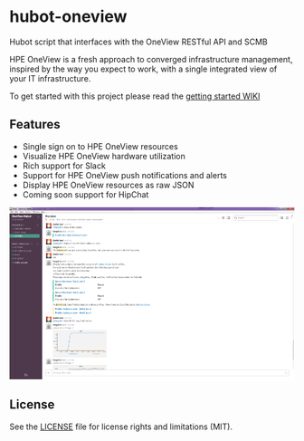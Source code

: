 # hubot-oneview

Hubot script that interfaces with the OneView RESTful API and SCMB

HPE OneView is a fresh approach to converged infrastructure management, inspired by
the way you expect to work, with a single integrated view of your IT infrastructure.

To get started with this project please read the [getting started WIKI](https://github.com/HewlettPackard/hpe-oneview-hubot/wiki/Getting-Started)

## Features

* Single sign on to HPE OneView resources
* Visualize HPE OneView hardware utilization
* Rich support for Slack
* Support for HPE OneView push notifications and alerts
* Display HPE OneView resources as raw JSON
* Coming soon support for HipChat

![Alt text](/screenshots/slack-screen.png?raw=true "HPE OneView Hubot in Slack")

## License

See the [LICENSE](LICENSE) file for license rights and limitations (MIT).
